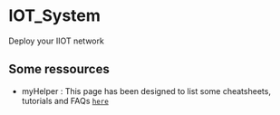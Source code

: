 # IOT_System
Deploy your IIOT network

## Some ressources
- myHelper : This page has been designed to list some cheatsheets, tutorials and FAQs [`here`](myHelper.md)
